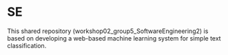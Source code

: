 # SE
This shared repository (workshop02_group5_SoftwareEngineering2) is based on developing a web-based machine learning system for simple text classification.
